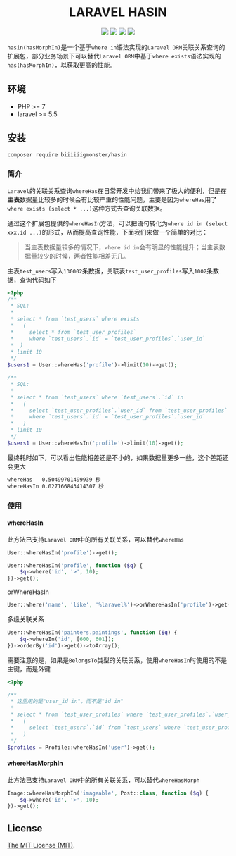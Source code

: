 <div align="center">

# LARAVEL HASIN

<p>
    <a href="https://github.com/biiiiiigmonster/hasin/blob/master/LICENSE"><img src="https://img.shields.io/badge/license-MIT-7389D8.svg?style=flat" ></a>
    <a href="https://github.com/biiiiiigmonster/hasin/releases" ><img src="https://img.shields.io/github/release/biiiiiigmonster/hasin.svg?color=4099DE" /></a> 
    <a href="https://packagist.org/packages/biiiiiigmonster/hasin"><img src="https://img.shields.io/packagist/dt/biiiiiigmonster/hasin.svg?color=" /></a> 
    <a><img src="https://img.shields.io/badge/php-7+-59a9f8.svg?style=flat" /></a> 
</p>

</div>

`hasin(hasMorphIn)`是一个基于`where in`语法实现的`Laravel ORM`关联关系查询的扩展包，部分业务场景下可以替代`Laravel ORM`中基于`where exists`语法实现的`has(hasMorphIn)`，以获取更高的性能。


## 环境

- PHP >= 7
- laravel >= 5.5


## 安装

```bash
composer require biiiiiigmonster/hasin
```

### 简介

`Laravel`的关联关系查询`whereHas`在日常开发中给我们带来了极大的便利，但是在**主表**数据量比较多的时候会有比较严重的性能问题，主要是因为`whereHas`用了`where exists (select * ...)`这种方式去查询关联数据。


通过这个扩展包提供的`whereHasIn`方法，可以把语句转化为`where id in (select xxx.id ...)`的形式，从而提高查询性能，下面我们来做一个简单的对比：


> 当主表数据量较多的情况下，`where id in`会有明显的性能提升；当主表数据量较少的时候，两者性能相差无几。


主表`test_users`写入`130002`条数据，关联表`test_user_profiles`写入`1002`条数据，查询代码如下

```php
<?php
/**
 * SQL:
 * 
 * select * from `test_users` where exists
 *   (
 *     select * from `test_user_profiles` 
 *     where `test_users`.`id` = `test_user_profiles`.`user_id`
 *  ) 
 * limit 10
 */
$users1 = User::whereHas('profile')->limit(10)->get();

/**
 * SQL:
 * 
 * select * from `test_users` where `test_users`.`id` in 
 *   (
 *     select `test_user_profiles`.`user_id` from `test_user_profiles` 
 *     where `test_users`.`id` = `test_user_profiles`.`user_id`
 *   ) 
 * limit 10
 */
$users1 = User::whereHasIn('profile')->limit(10)->get();
```

最终耗时如下，可以看出性能相差还是不小的，如果数据量更多一些，这个差距还会更大

```bash
whereHas   0.50499701499939 秒
whereHasIn 0.027166843414307 秒
```


### 使用

#### whereHasIn

此方法已支持`Laravel ORM`中的所有关联关系，可以替代`whereHas`

```php
User::whereHasIn('profile')->get();

User::whereHasIn('profile', function ($q) {
    $q->where('id', '>', 10);
})->get();
```

orWhereHasIn

```php
User::where('name', 'like', '%laravel%')->orWhereHasIn('profile')->get();
```

多级关联关系
```php
User::whereHasIn('painters.paintings', function ($q) {
    $q->whereIn('id', [600, 601]);
})->orderBy('id')->get()->toArray();

```

需要注意的是，如果是`BelongsTo`类型的关联关系，使用`whereHasIn`时使用的不是主键，而是外键

```php
<?php

/**
 * 这里用的是"user_id in"，而不是"id in"
 * 
 * select * from `test_user_profiles` where `test_user_profiles`.`user_id` in 
 *   (
 *     select `test_users`.`id` from `test_users` where `test_user_profiles`.`user_id` = `test_users`.`id`
 *   )
 */
$profiles = Profile::whereHasIn('user')->get();
```

#### whereHasMorphIn

此方法已支持`Laravel ORM`中的所有关联关系，可以替代`whereHasMorph`

```php
Image::whereHasMorphIn('imageable', Post::class, function ($q) {
    $q->where('id', '>', 10);
})->get();
```

## License
[The MIT License (MIT)](LICENSE).
